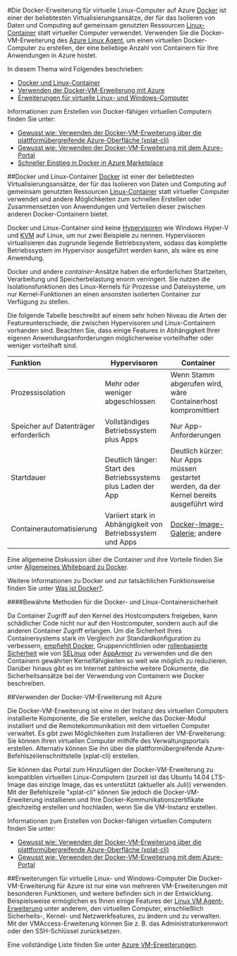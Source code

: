 <properties 
	pageTitle="Die Docker-Erweiterung für virtuelle Linux-Computer auf Azure" 
	description="Beschreibt Docker und Container, die Azure Virtual Machines-Erweiterungen und verweist auf weitere Ressourcen zum Erstellen von Docker-Containern über xplat-cli und über das Portal." 
	services="virtual-machines" 
	documentationCenter="" 
	authors="squillace" 
	manager="timlt" 
	editor="tysonn"/>

<tags 
	ms.service="virtual-machines" 
	ms.devlang="multiple" 
	ms.topic="article" 
	ms.tgt_pltfrm="vm-linux" 
	ms.workload="infrastructure-services" 
	ms.date="02/11/2015" 
	ms.author="rasquill"/>

#Die Docker-Erweiterung für virtuelle Linux-Computer auf Azure
[Docker](https://www.docker.com/) ist einer der beliebtesten Virtualisierungsansätze, der für das Isolieren von Daten und Computing auf gemeinsam genutzten Ressourcen [Linux-Container](http://en.wikipedia.org/wiki/LXC) statt virtueller Computer verwendet. Verwenden Sie die Docker-VM-Erweiterung des [Azure Linux Agent](http://azure.microsoft.com/documentation/articles/virtual-machines-linux-agent-user-guide/), um einen virtuellen Docker-Computer zu erstellen, der eine beliebige Anzahl von Containern für Ihre Anwendungen in Azure hostet.

In diesem Thema wird Folgendes beschrieben:

+ [Docker und Linux-Container]
+ [Verwenden der Docker-VM-Erweiterung mit Azure]
+ [Erweiterungen für virtuelle Linux- und Windows-Computer] 

Informationen zum Erstellen von Docker-fähigen virtuellen Computern finden Sie unter:

+ [Gewusst wie: Verwenden der Docker-VM-Erweiterung über die plattformübergreifende Azure-Oberfläche (xplat-cli)]
+ [Gewusst wie: Verwenden der Docker-VM-Erweiterung mit dem Azure-Portal]
+ [Schneller Einstieg in Docker in Azure Marketplace]

##<a id='Docker and Linux Containers'>Docker und Linux-Container</a>
[Docker](https://www.docker.com/) ist einer der beliebtesten Virtualisierungsansätze, der für das Isolieren von Daten und Computing auf gemeinsam genutzten Ressourcen [Linux-Container](http://en.wikipedia.org/wiki/LXC) statt virtueller Computer verwendet und andere Möglichkeiten zum schnellen Erstellen oder Zusammensetzen von Anwendungen und Verteilen dieser zwischen anderen Docker-Containern bietet.

Docker und Linux-Container sind keine [Hypervisoren](http://en.wikipedia.org/wiki/Hypervisor) wie Windows Hyper-V und [KVM](http://www.linux-kvm.org/page/Main_Page) auf Linux, um nur zwei Beispiele zu nennen. Hypervisoren virtualisieren das zugrunde liegende Betriebssystem, sodass das komplette Betriebssystem im Hypervisor ausgeführt werden kann, als wäre es eine Anwendung. 

Docker und andere  *container*-Ansätze haben die erforderlichen Startzeiten, Verarbeitung und Speicherbelastung enorm verringert. Sie nutzen die Isolationsfunktionen des Linux-Kernels für Prozesse und Dateisysteme, um nur Kernel-Funktionen an einen ansonsten isolierten Container zur Verfügung zu stellen.

Die folgende Tabelle beschreibt auf einem sehr hohen Niveau die Arten der Featureunterschiede, die zwischen Hypervisoren und Linux-Containern vorhanden sind. Beachten Sie, dass einige Features in Abhängigkeit Ihrer eigenen Anwendungsanforderungen möglicherweise vorteilhafter oder weniger vorteilhaft sind.

|   Funktion      | Hypervisoren | Container  |
| :------------- |-------------| ----------- |
| Prozessisolation | Mehr oder weniger abgeschlossen | Wenn Stamm abgerufen wird, wäre Containerhost kompromittiert |
| Speicher auf Datenträger erforderlich | Vollständiges Betriebssystem plus Apps | Nur App-Anforderungen |
| Startdauer | Deutlich länger: Start des Betriebssystems plus Laden der App | Deutlich kürzer: Nur Apps müssen gestartet werden, da der Kernel bereits ausgeführt wird  |
| Containerautomatisierung | Variiert stark in Abhängigkeit von Betriebssystem und Apps | [Docker-Image-Galerie](https://registry.hub.docker.com/); andere 

Eine allgemeine Diskussion über die Container und ihre Vorteile finden Sie unter [Allgemeines Whiteboard zu Docker](http://channel9.msdn.com/Blogs/Regular-IT-Guy/Docker-High-Level-Whiteboard).

Weitere Informationen zu Docker und zur tatsächlichen Funktionsweise finden Sie unter [Was ist Docker?](https://www.docker.com/whatisdocker/).

####Bewährte Methoden für die Docker- und Linux-Containersicherheit

Da Container Zugriff auf den Kernel des Hostcomputers freigeben, kann schädlicher Code nicht nur auf den Hostcomputer, sondern auch auf die anderen Container Zugriff erlangen. Um die Sicherheit Ihres Containersystems stark im Vergleich zur Standardkonfiguration zu verbessern, [empfiehlt Docker](https://docs.docker.com/articles/security/), Gruppenrichtlinien oder [rollenbasierte Sicherheit](http://en.wikipedia.org/wiki/Role-based_access_control) wie von [SELinux](http://selinuxproject.org/page/Main_Page) oder [AppArmor](http://wiki.apparmor.net/index.php/Main_Page) zu verwenden und die den Containern gewährten Kernelfähigkeiten so weit wie möglich zu reduzieren. Darüber hinaus gibt es im Internet zahlreiche weitere Dokumente, die Sicherheitsansätze bei der Verwendung von Containern wie Docker beschreiben.

##<a id='How to use the Docker VM Extension with Azure'>Verwenden der Docker-VM-Erweiterung mit Azure</a>

Die Docker-VM-Erweiterung ist eine in der Instanz des virtuellen Computers installierte Komponente, die Sie erstellen, welche das Docker-Modul installiert und die Remotekommunikation mit dem virtuellen Computer verwaltet. Es gibt zwei Möglichkeiten zum Installieren der VM-Erweiterung: Sie können Ihren virtuellen Computer mithilfe des Verwaltungsportals erstellen. Alternativ können Sie ihn über die plattformübergreifende Azure-Befehlszeilenschnittstelle (xplat-cli) erstellen. 

Sie können das Portal zum Hinzufügen der Docker-VM-Erweiterung zu kompatiblen virtuellen Linux-Computern (zurzeit ist das Ubuntu 14.04 LTS-Image das einzige Image, das es unterstützt (aktueller als Juli)) verwenden. Mit der Befehlszeile "xplat-cli" können Sie jedoch die Docker-VM-Erweiterung installieren und Ihre Docker-Kommunikationszertifikate gleichzeitig erstellen und hochladen, wenn Sie die VM-Instanz erstellen.

Informationen zum Erstellen von Docker-fähigen virtuellen Computern finden Sie unter:

+ [Gewusst wie: Verwenden der Docker-VM-Erweiterung über die plattformübergreifende Azure-Oberfläche (xplat-cli)]
+ [Gewusst wie: Verwenden der Docker-VM-Erweiterung mit dem Azure-Portal]

##<a id='Virtual Machine Extensions for Linux and Windows'>Erweiterungen für virtuelle Linux- und Windows-Computer</a>
Die Docker-VM-Erweiterung für Azure ist nur eine von mehreren VM-Erweiterungen mit besonderen Funktionen, und weitere befinden sich in der Entwicklung. Beispielsweise ermöglichen es Ihnen einige Features der [Linux VM Agent-Erweiterung](http://azure.microsoft.com/documentation/articles/virtual-machines-linux-agent-user-guide/) unter anderem, den virtuellen Computer, einschließlich Sicherheits-, Kernel- und Netzwerkfeatures, zu ändern und zu verwalten. Mit der VMAccess-Erweiterung können Sie z. B. das Administratorkennwort oder den SSH-Schlüssel zurücksetzen.

Eine vollständige Liste finden Sie unter [Azure VM-Erweiterungen](http://msdn.microsoft.com/library/azure/dn606311.aspx).

<!--Anchors-->
[Gewusst wie: Verwenden der Docker-VM-Erweiterung über die plattformübergreifende Azure-Oberfläche (xplat-cli)]: http://azure.microsoft.com/documentation/articles/virtual-machines-docker-with-xplat-cli/
[Gewusst wie: Verwenden der Docker-VM-Erweiterung mit dem Azure-Portal]: http://azure.microsoft.com/documentation/articles/virtual-machines-docker-with-portal/
[Schneller Einstieg in Docker in Azure Marketplace]: http://azure.microsoft.com/documentation/articles/virtual-machines-docker-ubuntu-quickstart/
[Docker und Linux-Container]: #Docker-and-Linux-Containers
[Verwenden der Docker-VM-Erweiterung mit Azure]: #How-to-use-the-Docker-VM-Extension-with-Azure
[Erweiterungen für virtuelle Linux- und Windows-Computer]: #Virtual-Machine-Extensions-For-Linux-and-Windows

<!--HONumber=47-->
 